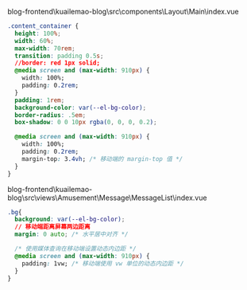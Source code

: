 blog-frontend\kuailemao-blog\src\components\Layout\Main\index.vue

```css
.content_container {
  height: 100%;
  width: 60%;
  max-width: 70rem;
  transition: padding 0.5s;
  //border: red 1px solid;
  @media screen and (max-width: 910px) {
    width: 100%;
    padding: 0.2rem;
  }
  padding: 1rem;
  background-color: var(--el-bg-color);
  border-radius: .5em;
  box-shadow: 0 0 10px rgba(0, 0, 0, 0.2);

  @media screen and (max-width: 910px) {
    width: 100%;
    padding: 0.2rem;
    margin-top: 3.4vh; /* 移动端的 margin-top 值 */
  }
}
```

blog-frontend\kuailemao-blog\src\views\Amusement\Message\MessageList\index.vue

```css
.bg{
  background: var(--el-bg-color);
  // 移动端距离屏幕两边距离
  margin: 0 auto; /* 水平居中对齐 */

  /* 使用媒体查询在移动端设置动态内边距 */
  @media screen and (max-width: 910px) {
    padding: 1vw; /* 移动端使用 vw 单位的动态内边距 */
  }
}
```

